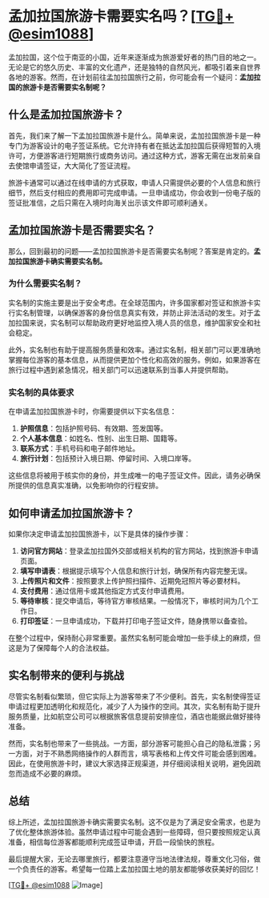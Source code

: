 # 孟加拉国旅游卡需要实名吗？[[TG💪+ @esim1088](https://t.me/s/esim1088)]

孟加拉国，这个位于南亚的小国，近年来逐渐成为旅游爱好者的热门目的地之一。无论是它的悠久历史、丰富的文化遗产，还是独特的自然风光，都吸引着来自世界各地的游客。然而，在计划前往孟加拉国旅行之前，你可能会有一个疑问：**孟加拉国的旅游卡是否需要实名制呢？**

## 什么是孟加拉国旅游卡？

首先，我们来了解一下孟加拉国旅游卡是什么。简单来说，孟加拉国旅游卡是一种专门为游客设计的电子签证系统。它允许持有者在抵达孟加拉国后获得短暂的入境许可，方便游客进行短期旅行或商务访问。通过这种方式，游客无需在出发前亲自去使馆申请签证，大大简化了签证流程。

旅游卡通常可以通过在线申请的方式获取，申请人只需提供必要的个人信息和旅行细节，然后支付相应的费用即可完成申请。一旦申请成功，你会收到一份电子版的签证批准信，之后只需在入境时向海关出示该文件即可顺利通关。

## 孟加拉国旅游卡是否需要实名？

那么，回到最初的问题——孟加拉国旅游卡是否需要实名制呢？答案是肯定的。**孟加拉国旅游卡确实需要实名制。**

### 为什么需要实名制？

实名制的实施主要是出于安全考虑。在全球范围内，许多国家都对签证和旅游卡实行实名制管理，以确保游客的身份信息真实有效，并防止非法活动的发生。对于孟加拉国来说，实名制可以帮助政府更好地监控入境人员的信息，维护国家安全和社会稳定。

此外，实名制也有助于提高服务质量和效率。通过实名制，相关部门可以更准确地掌握每位游客的基本信息，从而提供更加个性化和高效的服务。例如，如果游客在旅行过程中遇到紧急情况，相关部门可以迅速联系到当事人并提供帮助。

### 实名制的具体要求

在申请孟加拉国旅游卡时，你需要提供以下实名信息：

1. **护照信息**：包括护照号码、有效期、签发国等。
2. **个人基本信息**：如姓名、性别、出生日期、国籍等。
3. **联系方式**：手机号码和电子邮件地址。
4. **旅行计划**：包括预计入境日期、停留时间、入境口岸等。

这些信息将被用于核实你的身份，并生成唯一的电子签证文件。因此，请务必确保所提供的信息真实准确，以免影响你的行程安排。

## 如何申请孟加拉国旅游卡？

如果你决定申请孟加拉国旅游卡，以下是具体的操作步骤：

1. **访问官方网站**：登录孟加拉国外交部或相关机构的官方网站，找到旅游卡申请页面。
2. **填写申请表**：根据提示填写个人信息和旅行计划，确保所有内容完整无误。
3. **上传照片和文件**：按照要求上传护照扫描件、近期免冠照片等必要材料。
4. **支付费用**：通过信用卡或其他指定方式支付申请费用。
5. **等待审核**：提交申请后，等待官方审核结果。一般情况下，审核时间为几个工作日。
6. **打印签证**：一旦申请成功，下载并打印电子签证文件，随身携带以备查验。

在整个过程中，保持耐心非常重要。虽然实名制可能会增加一些手续上的麻烦，但这是为了保障每个人的合法权益。

## 实名制带来的便利与挑战

尽管实名制看似繁琐，但它实际上为游客带来了不少便利。首先，实名制使得签证申请过程更加透明化和规范化，减少了人为操作的空间。其次，实名制有助于提升服务质量，比如航空公司可以根据旅客信息提前安排座位，酒店也能据此做好接待准备。

然而，实名制也带来了一些挑战。一方面，部分游客可能担心自己的隐私泄露；另一方面，对于不熟悉网络操作的人群而言，填写表格和上传文件可能会感到困难。因此，在使用旅游卡时，建议大家选择正规渠道，并仔细阅读相关说明，避免因疏忽而造成不必要的麻烦。

## 总结

综上所述，孟加拉国旅游卡确实需要实名制。这不仅是为了满足安全需求，也是为了优化整体旅游体验。虽然申请过程中可能会遇到一些障碍，但只要按照规定认真准备，相信每位游客都能顺利完成签证申请，开启一段愉快的旅程。

最后提醒大家，无论去哪里旅行，都要注意遵守当地法律法规，尊重文化习俗，做一个负责任的游客。希望每一位踏上孟加拉国土地的朋友都能够收获美好的回忆！

[[TG💪+ @esim1088](https://t.me/s/esim1088) ![Image](https://i.postimg.cc/4NQfJmqS/Snipaste-2025-05-13-00-14-12.png)]